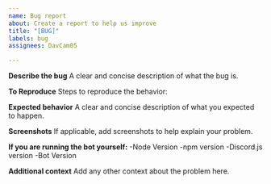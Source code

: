 ```yaml
---
name: Bug report
about: Create a report to help us improve
title: "[BUG]"
labels: bug
assignees: DavCam05

---
```


**Describe the bug**
A clear and concise description of what the bug is.

**To Reproduce**
Steps to reproduce the behavior:

**Expected behavior**
A clear and concise description of what you expected to happen.

**Screenshots**
If applicable, add screenshots to help explain your problem.

**If you are running the bot yourself:**
-Node Version
-npm version
-Discord.js version
-Bot Version

**Additional context**
Add any other context about the problem here.
